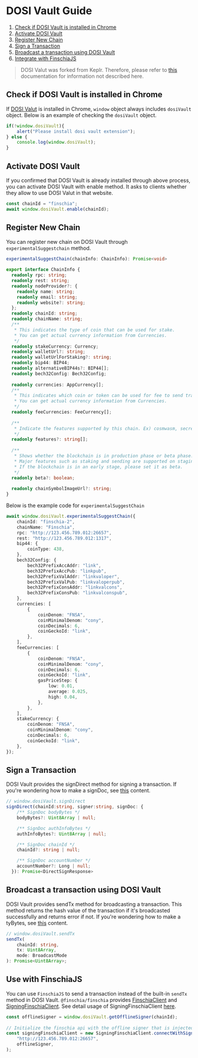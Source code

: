 # DOSI Vault Guide

1. [Check if DOSI Vault is installed in Chrome](#check-if-dosi-vault-is-installed-in-chrome)
2. [Activate DOSI Vault](#activate-dosi-vault)
3. [Register New Chain](#register-new-chain)
4. [Sign a Transaction](#sign-a-transaction)
5. [Broadcast a transaction using DOSI Vault](#broadcast-a-transaction-using-dosi-vault)
6. [Integrate with FinschiaJS](#integrate-with-finschiajs)



> DOSI Valut was forked from Keplr. Therefore, please refer to [this](https://docs.keplr.app/api/) documentation for information not described here.

## Check if DOSI Vault is installed in Chrome
If [DOSI Valut](https://vault.dosi.world/) is installed in Chrome, `window` object always includes `dosiVault` object. Below is an example of checking the `dosiVault` object.

```js
if(!window.dosiVault){
    alert("Please install dosi vault extension");
} else {
    console.log(window.dosiVault);
}
```

## Activate DOSI Vault
If you confirmed that DOSI Vault is already installed through above process, you can activate DOSI Vault with enable method. It asks to clients whether they allow to use DOSI Valut in that website.

```js
const chainId = "finschia";
await window.dosiVault.enable(chainId);
```

## Register New Chain
You can register new chain on DOSI Vault through `experimentalSuggestchain` method.

```ts
experimentalSuggestChain(chainInfo: ChainInfo): Promise<void>
 
export interface ChainInfo {
  readonly rpc: string;
  readonly rest: string;
  readonly nodeProvider?: {
    readonly name: string;
    readonly email: string;
    readonly website?: string;
  };
  readonly chainId: string;
  readonly chainName: string;
  /**
   * This indicates the type of coin that can be used for stake.
   * You can get actual currency information from Currencies.
   */
  readonly stakeCurrency: Currency;
  readonly walletUrl?: string;
  readonly walletUrlForStaking?: string;
  readonly bip44: BIP44;
  readonly alternativeBIP44s?: BIP44[];
  readonly bech32Config: Bech32Config;
 
  readonly currencies: AppCurrency[];
  /**
   * This indicates which coin or token can be used for fee to send transaction.
   * You can get actual currency information from Currencies.
   */
  readonly feeCurrencies: FeeCurrency[];
 
  /**
   * Indicate the features supported by this chain. Ex) cosmwasm, secretwasm ...
   */
  readonly features?: string[];
 
  /**
   * Shows whether the blockchain is in production phase or beta phase.
   * Major features such as staking and sending are supported on staging blockchains, but without guarantee.
   * If the blockchain is in an early stage, please set it as beta.
   */
  readonly beta?: boolean;
 
  readonly chainSymbolImageUrl?: string;
}
```

Below is the example code for `experimentalSuggestChain`

```ts
await window.dosiVault.experimentalSuggestChain({
    chainId: "finschia-2",
    chainName: "Finschia",
    rpc: "http://123.456.789.012:26657",
    rest: "http://123.456.789.012:1317",
    bip44: {
        coinType: 438,
    },
    bech32Config: {
        bech32PrefixAccAddr: "link",
        bech32PrefixAccPub: "linkpub",
        bech32PrefixValAddr: "linkvaloper",
        bech32PrefixValPub: "linkvaloperpub",
        bech32PrefixConsAddr: "linkvalcons",
        bech32PrefixConsPub: "linkvalconspub",
    },
    currencies: [
        {
            coinDenom: "FNSA",
            coinMinimalDenom: "cony",
            coinDecimals: 6,
            coinGeckoId: "link",
        },
    ],
    feeCurrencies: [
        {
            coinDenom: "FNSA",
            coinMinimalDenom: "cony",
            coinDecimals: 6,
            coinGeckoId: "link",
            gasPriceStep: {
                low: 0.01,
                average: 0.025,
                high: 0.04,
            },
        },
    ],
    stakeCurrency: {
        coinDenom: "FNSA",
        coinMinimalDenom: "cony",
        coinDecimals: 6,
        coinGeckoId: "link",
    },
});
```

## Sign a Transaction
 DOSI Vault provides the signDirect method for signing a transaction. If you're wondering how to make a signDoc, see [this](https://docs.finschia.network/node-management/interaction-with-finschia/using-javascript#create-a-transaction) content.

```ts
// window.dosiVault.signDirect
signDirect(chainId:string, signer:string, signDoc: {
    /** SignDoc bodyBytes */
    bodyBytes?: Uint8Array | null;

    /** SignDoc authInfoBytes */
    authInfoBytes?: Uint8Array | null;

    /** SignDoc chainId */
    chainId?: string | null;

    /** SignDoc accountNumber */
    accountNumber?: Long | null;
  }): Promise<DirectSignResponse>

```

## Broadcast a transaction using DOSI Vault
DOSI Vault provides sendTx method for broadcasting a transaction. This method returns the hash value of the transaction if it's broadcasted successfully and returns error if not. If you're wondering how to make a tyBytes, see [this](https://docs.finschia.network/node-management/interaction-with-finschia/using-javascript#create-a-transaction) content.

```ts
// window.dosiVault.sendTx
sendTx(
    chainId: string,
    tx: Uint8Array,
    mode: BroadcastMode
): Promise<Uint8Array>;

```

## Use with FinschiaJS
You can use `FinschiaJS` to send a transaction instead of the built-in `sendTx` method in DOSI Vault. `@finschia/finschia` provides [FinschiaClient](https://github.com/Finschia/finschia-js/blob/175cb196819837010d425d8c7c794723e306f181/packages/finschia/src/finschiaclient.ts#L136) and [SigningFinschiaClient](https://github.com/Finschia/finschia-js/blob/main/packages/finschia/src/signingfinschiaclient.ts#L104). See detail usage of SigningFinschiaClient [here](https://github.com/Finschia/finschia-js/blob/main/packages/finschia/src/signingfinschiaclient.spec.ts).

```ts
const offlineSigner = window.dosiVault.getOfflineSigner(chainId);
 
// Initialize the finschia api with the offline signer that is injected by dosi vault extension.
const signingFinschiaClient = new SigningFinschiaClient.connectWithSigner(
    "http://123.456.789.012:26657",
    offlineSigner,
);
```